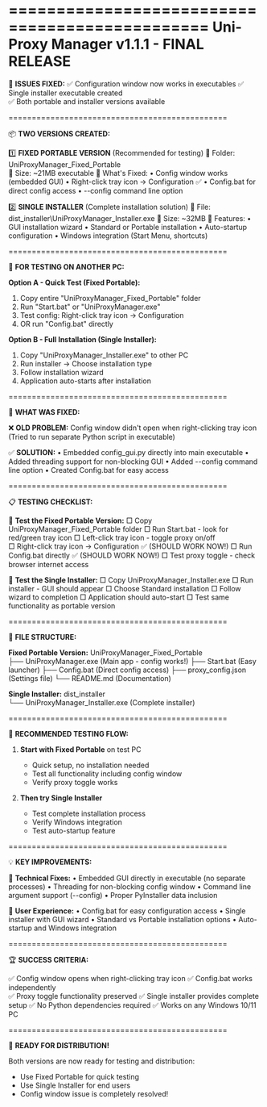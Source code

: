 ===============================================
Uni-Proxy Manager v1.1.1 - FINAL RELEASE
===============================================

🎉 **ISSUES FIXED:**
✅ Configuration window now works in executables
✅ Single installer executable created  
✅ Both portable and installer versions available

===============================================

📦 **TWO VERSIONS CREATED:**

1️⃣ **FIXED PORTABLE VERSION** (Recommended for testing)
📂 Folder: UniProxyManager_Fixed_Portable\
 📄 Size: ~21MB executable
🔧 What's Fixed:
• Config window works (embedded GUI)
• Right-click tray icon → Configuration ✅
• Config.bat for direct config access
• --config command line option

2️⃣ **SINGLE INSTALLER** (Complete installation solution)
📄 File: dist_installer\UniProxyManager_Installer.exe
📄 Size: ~32MB
🔧 Features:
• GUI installation wizard
• Standard or Portable installation
• Auto-startup configuration
• Windows integration (Start Menu, shortcuts)

===============================================

🚀 **FOR TESTING ON ANOTHER PC:**

**Option A - Quick Test (Fixed Portable):**

1. Copy entire "UniProxyManager_Fixed_Portable" folder
2. Run "Start.bat" or "UniProxyManager.exe"
3. Test config: Right-click tray icon → Configuration
4. OR run "Config.bat" directly

**Option B - Full Installation (Single Installer):**

1. Copy "UniProxyManager_Installer.exe" to other PC
2. Run installer → Choose installation type
3. Follow installation wizard
4. Application auto-starts after installation

===============================================

🔧 **WHAT WAS FIXED:**

❌ **OLD PROBLEM:**
Config window didn't open when right-clicking tray icon
(Tried to run separate Python script in executable)

✅ **SOLUTION:**
• Embedded config_gui.py directly into main executable
• Added threading support for non-blocking GUI
• Added --config command line option
• Created Config.bat for easy access

===============================================

📋 **TESTING CHECKLIST:**

🧪 **Test the Fixed Portable Version:**
□ Copy UniProxyManager_Fixed_Portable folder
□ Run Start.bat - look for red/green tray icon
□ Left-click tray icon - toggle proxy on/off  
□ Right-click tray icon → Configuration ✅ (SHOULD WORK NOW!)
□ Run Config.bat directly ✅ (SHOULD WORK NOW!)
□ Test proxy toggle - check browser internet access

🧪 **Test the Single Installer:**
□ Copy UniProxyManager_Installer.exe
□ Run installer - GUI should appear
□ Choose Standard installation
□ Follow wizard to completion
□ Application should auto-start
□ Test same functionality as portable version

===============================================

📁 **FILE STRUCTURE:**

**Fixed Portable Version:**
UniProxyManager_Fixed_Portable\
├── UniProxyManager.exe (Main app - config works!)
├── Start.bat (Easy launcher)
├── Config.bat (Direct config access)
├── proxy_config.json (Settings file)
└── README.md (Documentation)

**Single Installer:**
dist_installer\
└── UniProxyManager_Installer.exe (Complete installer)

===============================================

🎯 **RECOMMENDED TESTING FLOW:**

1. **Start with Fixed Portable** on test PC

   - Quick setup, no installation needed
   - Test all functionality including config window
   - Verify proxy toggle works

2. **Then try Single Installer**
   - Test complete installation process
   - Verify Windows integration
   - Test auto-startup feature

===============================================

💡 **KEY IMPROVEMENTS:**

🔧 **Technical Fixes:**
• Embedded GUI directly in executable (no separate processes)
• Threading for non-blocking config window
• Command line argument support (--config)
• Proper PyInstaller data inclusion

🎨 **User Experience:**
• Config.bat for easy configuration access
• Single installer with GUI wizard
• Standard vs Portable installation options
• Auto-startup and Windows integration

===============================================

🏆 **SUCCESS CRITERIA:**

✅ Config window opens when right-clicking tray icon
✅ Config.bat works independently  
✅ Proxy toggle functionality preserved
✅ Single installer provides complete setup
✅ No Python dependencies required
✅ Works on any Windows 10/11 PC

===============================================

🎉 **READY FOR DISTRIBUTION!**

Both versions are now ready for testing and distribution:

- Use Fixed Portable for quick testing
- Use Single Installer for end users
- Config window issue is completely resolved!
